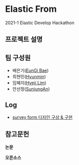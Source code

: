 # Elastic From

2021-1 Elastic Develop Hackathon

## 프로젝트 설명

## 팀 구성원

* 배은기\([EunGi Bae](https://github.com/BaeEunGi)\)
* 최현민\([Hyunmin](https://github.com/hyunmin0317)\)
* 임혜지\([Hyeji Lim](https://github.com/hyeji1221)\)
* 안선정\([SunjungAn](https://github.com/sunjungAn)\)

## Log
+  [survey form 디자인 구상 & 구현](https://github.com/sunjungAn/Elastic_hip/tree/master/CodePen_Export_PoprZVK/CodePen_Export_PoprZVK)


## 참고문헌

**논문**

**오픈소스**
